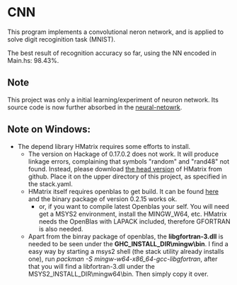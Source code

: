 # CNN
This program implements a convolutional neron network, and is applied to solve digit recoginition task (MNIST).

The best result of recognition accuracy so far, using the NN encoded in Main.hs: 98.43%.

## Note
This project was only a initial learning/experiment of neuron network. Its source code is now further absorbed in the [neural-netowrk](https://github.com/pierric/neural-network).

## Note on Windows:
+ The depend library HMatrix requires some efforts to install.
  + The version on Hackage of 0.17.0.2 does not work. It will produce linkage errors, complaining that symbols "random" and "rand48" not found. Instead, please download [the head version](https://github.com/albertoruiz/hmatrix) of HMatrix from github. Place it on the upper directory of this project, as specified in the stack.yaml.
  + HMatrix itself requires openblas to get build. It can be found [here](http://www.openblas.net/) and the binary package of version 0.2.15 works ok.
    + or, if you want to compile latest Openblas your self. You will need get a MSYS2 environment, install the MINGW_W64, etc. HMatrix needs the OpenBlas with LAPACK included, therefore GFORTRAN is also needed.
  + Apart from the binray package of openblas, the **libgfortran-3.dll** is needed to be seen under the **GHC_INSTALL_DIR\mingw\bin**. I find a easy way by starting a msys2 shell (the stack utility already installs one), run _packman -S mingw-w64-x86_64-gcc-libgfortran_, after that you will find a libfortran-3.dll under the MSYS2_INSTALL_DIR\mingw64\bin. Then simply copy it over.
